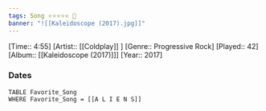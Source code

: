 ```yaml
---
tags: Song ⭐⭐⭐⭐⭐ 💛
banner: "![[Kaleidoscope (2017).jpg]]"
---
```

[Time:: 4:55]
[Artist:: [[Coldplay]] ]
[Genre:: Progressive Rock]
[Played:: 42]
[Album:: [[Kaleidoscope (2017)]]]
[Year:: 2017]
### Dates
````dataview
TABLE Favorite_Song
WHERE Favorite_Song = [[A L I E N S]]
````